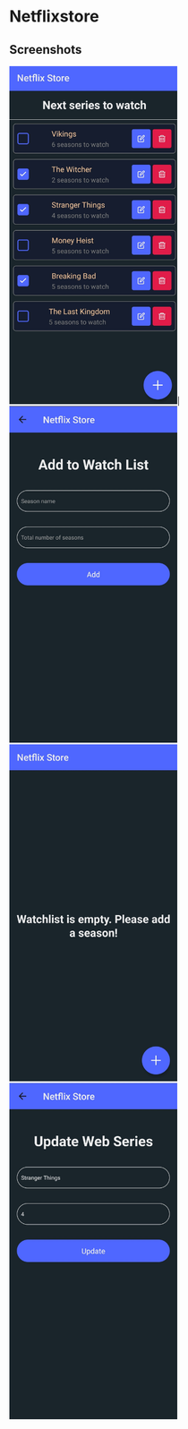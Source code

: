 # Netflixstore

## Screenshots

<img src="./images/Home%20Screen.jpg" width="300">|<img src="images/Add%20Screen.jpg" width="300">
<img src="images/Empty Home Screen.jpg" width="300">  <img src="images/Update Screen.jpg" width="300">

<!-- ## Screenshots

![Home Screen](./Images/Home%20Screen.jpg)![Home Screen](./Images/Add%20Screen.jpg) -->
